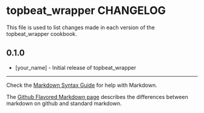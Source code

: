 topbeat_wrapper CHANGELOG
=========================

This file is used to list changes made in each version of the topbeat_wrapper cookbook.

0.1.0
-----
- [your_name] - Initial release of topbeat_wrapper

- - -
Check the [Markdown Syntax Guide](http://daringfireball.net/projects/markdown/syntax) for help with Markdown.

The [Github Flavored Markdown page](http://github.github.com/github-flavored-markdown/) describes the differences between markdown on github and standard markdown.
